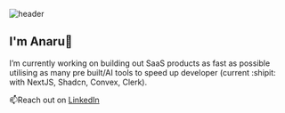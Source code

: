 ![header](https://capsule-render.vercel.app/api?type=venom&color=auto&height=300&section=header&text=Hello&fontSize=90&theme=tokyonight)

## I'm Anaru👋

I’m currently working on building out SaaS products as fast as possible utilising as many pre built/AI tools to speed up developer (current :shipit: with NextJS, Shadcn, Convex, Clerk).

📫Reach out on  [LinkedIn](https://www.linkedin.com/in/anaru-herbert-709860a4/)

<!--
**mohjache/mohjache** is a ✨ _special_ ✨ repository because its `README.md` (this file) appears on your GitHub profile.

Here are some ideas to get you started:

- 🔭 I’m currently working on ...
- 🌱 I’m currently learning ...
- 👯 I’m looking to collaborate on ...
- 🤔 I’m looking for help with ...
- 💬 Ask me about ...
- 📫 How to reach me: ...
- 😄 Pronouns: ...
- ⚡ Fun fact: ...
-->
